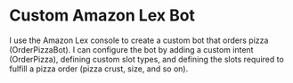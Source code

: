 # Custom Amazon Lex Bot
I use the Amazon Lex console to create a custom bot that orders pizza (OrderPizzaBot). I can configure the bot by adding a custom intent (OrderPizza), defining custom slot types, and defining the slots required to fulfill a pizza order (pizza crust, size, and so on).
